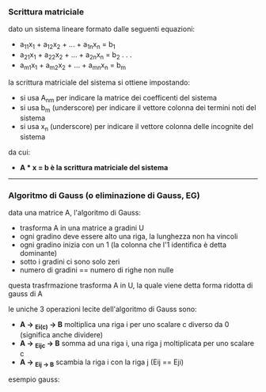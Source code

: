 ### Scrittura matriciale

dato un sistema lineare formato dalle seguenti equazioni:
- a<sub>11</sub>x<sub>1</sub> + a<sub>12</sub>x<sub>2</sub> + ... + a<sub>1n</sub>x<sub>n</sub> = b<sub>1</sub>
- a<sub>21</sub>x<sub>1</sub> + a<sub>22</sub>x<sub>2</sub> + ... + a<sub>2n</sub>x<sub>n</sub> = b<sub>2</sub>
    .
    .
    .
- a<sub>m1</sub>x<sub>1</sub> + a<sub>m2</sub>x<sub>2</sub> + ... + a<sub>mn</sub>x<sub>n</sub> = b<sub>m</sub>

la scrittura matriciale del sistema si ottiene impostando:
* si usa A<sub>nm</sub> per indicare la matrice dei coefficenti del sistema
* si usa b<sub>m</sub> (underscore) per indicare il vettore colonna dei termini noti del sistema
* si usa x<sub>n</sub> (underscore) per indicare il vettore colonna delle incognite del sistema

da cui:
* **A \* x = b è la scrittura matriciale del sistema**

---

### Algoritmo di Gauss (o eliminazione di Gauss, EG)
data una matrice A, l'algoritmo di Gauss:
* trasforma A in una matrice a gradini U
* ogni gradino deve essere alto una riga, la lunghezza non ha vincoli
* ogni gradino inizia con un 1 (la colonna che l'1 identifica è detta dominante)
* sotto i gradini ci sono solo zeri 
* numero di gradini == numero di righe non nulle

questa trasfrmazione trasforma A in U, la quale viene detta forma ridotta di gauss di A

le uniche 3 operazioni lecite dell'algoritmo di Gauss sono:
* **A → <sub>Ei(c)</sub> → B** moltiplica una riga i per uno scalare c diverso da 0 (significa anche dividere)
* **A → <sub>Eijc</sub> → B** somma ad una riga i, una riga j moltiplicata per uno scalare c
* **A → <sub>Eij → B** scambia la riga i con la riga j (Eij == Eji)

esempio gauss:

